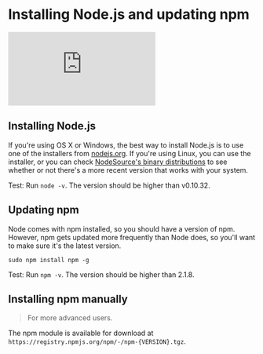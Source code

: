 <!--
title: 02 - Installing Node.js and updating npm
featured: true
-->

# Installing Node.js and updating npm

<iframe src="https://www.youtube.com/embed/wREima9e6vk" frameborder="0" allowfullscreen></iframe>

## Installing Node.js

If you're using OS X or Windows, the best way to install Node.js is to use one of the installers from [nodejs.org](https://nodejs.org). If you're using Linux, you can use the installer, or you can check [NodeSource's binary distributions](https://github.com/nodesource/distributions) to see whether or not there's a more recent version that works with your system.

Test: Run `node -v`. The version should be higher than v0.10.32.

## Updating npm

Node comes with npm installed, so you should have a version of npm. However, npm gets updated more frequently than Node does, so you'll want to make sure it's the latest version.

`sudo npm install npm -g`

Test: Run `npm -v`. The version should be higher than 2.1.8.

## Installing npm manually

> For more advanced users.

The npm module is available for download at `https://registry.npmjs.org/npm/-/npm-{VERSION}.tgz`.
